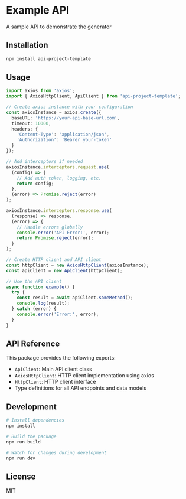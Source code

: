# Example API

A sample API to demonstrate the generator

## Installation

```bash
npm install api-project-template
```

## Usage

```typescript
import axios from 'axios';
import { AxiosHttpClient, ApiClient } from 'api-project-template';

// Create axios instance with your configuration
const axiosInstance = axios.create({
  baseURL: 'https://your-api-base-url.com',
  timeout: 10000,
  headers: {
    'Content-Type': 'application/json',
    'Authorization': 'Bearer your-token'
  }
});

// Add interceptors if needed
axiosInstance.interceptors.request.use(
  (config) => {
    // Add auth token, logging, etc.
    return config;
  },
  (error) => Promise.reject(error)
);

axiosInstance.interceptors.response.use(
  (response) => response,
  (error) => {
    // Handle errors globally
    console.error('API Error:', error);
    return Promise.reject(error);
  }
);

// Create HTTP client and API client
const httpClient = new AxiosHttpClient(axiosInstance);
const apiClient = new ApiClient(httpClient);

// Use the API client
async function example() {
  try {
    const result = await apiClient.someMethod();
    console.log(result);
  } catch (error) {
    console.error('Error:', error);
  }
}
```

## API Reference

This package provides the following exports:

- `ApiClient`: Main API client class
- `AxiosHttpClient`: HTTP client implementation using axios
- `HttpClient`: HTTP client interface
- Type definitions for all API endpoints and data models

## Development

```bash
# Install dependencies
npm install

# Build the package
npm run build

# Watch for changes during development
npm run dev
```

## License

MIT
